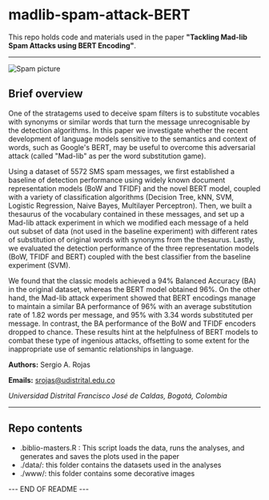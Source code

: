 # madlib-spam-attack-BERT
This repo holds code and materials used in the paper **"Tackling Mad-lib Spam Attacks using BERT Encoding"**.

---

![Spam picture](https://cdn.pixabay.com/photo/2018/08/10/15/39/email-3597087_960_720.jpg)

## Brief overview

One of the stratagems used to deceive spam filters is to substitute vocables with synonyms or similar words that turn the message unrecognisable by the detection algorithms. In this paper we investigate whether the recent development of language models sensitive to the semantics and context of words, such as Google's BERT, may be useful to overcome this adversarial attack (called "Mad-lib" as per the word substitution game). 

Using a dataset of 5572 SMS spam messages, we first established a baseline of detection performance using widely known document representation models (BoW and TFIDF) and the novel BERT model, coupled with a variety of classification algorithms (Decision Tree, kNN, SVM, Logistic Regression, Naive Bayes, Multilayer Perceptron). Then, we built a thesaurus of the vocabulary contained in these messages, and set up a Mad-lib attack experiment in which we modified each message of a held out subset of data (not used in the baseline experiment) with different rates of substitution of original words with synonyms from the thesaurus. Lastly, we evaluated the detection performance of the three representation models (BoW, TFIDF and BERT) coupled with the best classifier from the baseline experiment (SVM). 

We found that the classic models achieved a 94% Balanced Accuracy (BA) in the original dataset, whereas the BERT model obtained 96%. On the other hand, the Mad-lib attack experiment showed that BERT encodings manage to maintain a similar BA performance of 96% with an average substitution rate of 1.82 words per message, and 95% with 3.34 words substituted per message. In contrast, the BA performance of the BoW and TFIDF encoders dropped to chance. These results hint at the helpfulness of BERT models to combat these type of ingenious attacks, offsetting to some extent for the inappropriate use of semantic relationships in language. 

**Authors:** Sergio A. Rojas 

**Emails:** srojas@udistrital.edu.co

*Universidad Distrital Francisco José de Caldas, Bogotá, Colombia*

---

## Repo contents

* .biblio-masters.R : This script loads the data, runs the analyses, and generates and saves the plots used in the paper
* ./data/: this folder contains the datasets used in the analyses
* ./www/: this folder contains some decorative images

--- END OF README ---



